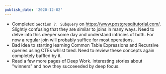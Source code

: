 ```yaml
---
publish_date: '2020-12-02'
---
```


- Completed `Section 7. Subquery` on https://www.postgresqltutorial.com/. Slightly confusing that they are similar to joins in many ways. Need to delve into this deeper some day and understand intricies of both. For now a regular join will probably suffice for most operations.
- Bad idea to starting learning Common Table Expressions and Recursive queries using CTEs whilst tired. Need to review these concepts again completely baffled by it.
- Read a few more pages of Deep Work. Interesting stories about "winners" and how they succeeeded by deep focus.
